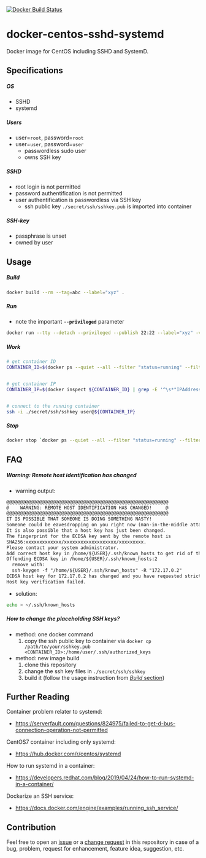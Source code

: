 [![Docker Build Status](https://img.shields.io/docker/cloud/build/europ/docker-centos-sshd-systemd.svg?label=Docker%20Build&logo=docker)](https://hub.docker.com/r/europ/docker-centos-sshd-systemd/builds)

# docker-centos-sshd-systemd

Docker image for CentOS including SSHD and SystemD.

## Specifications

##### OS

* SSHD
* systemd

##### Users

* user=`root`, password=`root`
* user=`user`, password=`user`
	* passwordless sudo user
	* owns SSH key

##### SSHD

* root login is not permitted
* password authentification is not permitted
* user authentification is passwordless via SSH key
	* ssh public key `./secret/ssh/sshkey.pub` is imported into container

##### SSH-key

* passphrase is unset
* owned by user

## Usage

##### Build

```sh
docker build --rm --tag=abc --label="xyz" .
```

##### Run

* note the important **`--privileged`** parameter

```sh
docker run --tty --detach --privileged --publish 22:22 --label="xyz" -v /sys/fs/cgroup:/sys/fs/cgroup:ro abc
```

##### Work

```sh
# get container ID
CONTAINER_ID=$(docker ps --quiet --all --filter "status=running" --filter "label=xyz")


# get container IP
CONTAINER_IP=$(docker inspect ${CONTAINER_ID} | grep -E '^\s*"IPAddress": ".*$' | grep -ohE "[0-9]+\.[0-9]+\.[0-9]+\.[0-9]+" | head -1)


# connect to the running container
ssh -i ./secret/ssh/sshkey user@${CONTAINER_IP}
```

##### Stop

```sh
docker stop `docker ps --quiet --all --filter "status=running" --filter "label=xyz"`
```

## FAQ

##### Warning: Remote host identification has changed

* warning output:

```txt
@@@@@@@@@@@@@@@@@@@@@@@@@@@@@@@@@@@@@@@@@@@@@@@@@@@@@@@@@@@
@    WARNING: REMOTE HOST IDENTIFICATION HAS CHANGED!     @
@@@@@@@@@@@@@@@@@@@@@@@@@@@@@@@@@@@@@@@@@@@@@@@@@@@@@@@@@@@
IT IS POSSIBLE THAT SOMEONE IS DOING SOMETHING NASTY!
Someone could be eavesdropping on you right now (man-in-the-middle attack)!
It is also possible that a host key has just been changed.
The fingerprint for the ECDSA key sent by the remote host is
SHA256:xxxxxxxxxxxxx/xxxxxxxxxxxxxxxxxxx/xxxxxxxxx.
Please contact your system administrator.
Add correct host key in /home/${USER}/.ssh/known_hosts to get rid of this message.
Offending ECDSA key in /home/${USER}/.ssh/known_hosts:2
  remove with:
  ssh-keygen -f "/home/${USER}/.ssh/known_hosts" -R "172.17.0.2"
ECDSA host key for 172.17.0.2 has changed and you have requested strict checking.
Host key verification failed.
```

* solution:

```sh
echo > ~/.ssh/known_hosts
```

##### How to change the placeholding SSH keys?

* method: one docker command
	1. copy the ssh public key to container via `docker cp /path/to/your/sshkey.pub <CONTAINER_ID>:/home/user/.ssh/authorized_keys`
* method: new image build
	1. clone this repository
	1. change the ssh key files in `./secret/ssh/sshkey`
	1. build it (follow the usage instruction from [*Build* section](#build))

## Further Reading

Container problem relater to systemd:

* https://serverfault.com/questions/824975/failed-to-get-d-bus-connection-operation-not-permitted

CentOS7 container including only systemd:

* https://hub.docker.com/r/centos/systemd

How to run systemd in a container:

* https://developers.redhat.com/blog/2019/04/24/how-to-run-systemd-in-a-container/

Dockerize an SSH service:

* https://docs.docker.com/engine/examples/running_ssh_service/

## Contribution

Feel free to open an [issue](https://github.com/europ/docker-centos-sshd-systemd/issues) or a [change request](https://github.com/europ/docker-centos-sshd-systemd/pulls) in this repository in case of a bug, problem, request for enhancement, feature idea, suggestion, etc.
